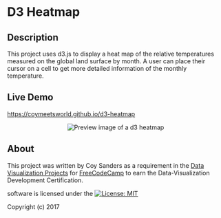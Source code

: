 # D3 Heatmap

## Description

This project uses d3.js to display a heat map of the relative temperatures measured on the global land surface by month. A user can place their cursor on a cell to get more detailed information of the monthly temperature.

## Live Demo

https://coymeetsworld.github.io/d3-heatmap

<div align="center">
	<img src="imgs/readme-imgs/preview.png" alt="Preview image of a d3 heatmap"/>
</div>

## About

This project was written by Coy Sanders as a requirement in the [Data Visualization Projects](https://www.freecodecamp.com/challenges/visualize-data-with-a-heat-map) for [FreeCodeCamp](http://www.freecodecamp.com) to earn the Data-Visualization Development Certification.

software is licensed under the [![License: MIT](https://img.shields.io/badge/License-MIT-yellow.svg)](https://opensource.org/licenses/MIT)

Copyright (c) 2017 
